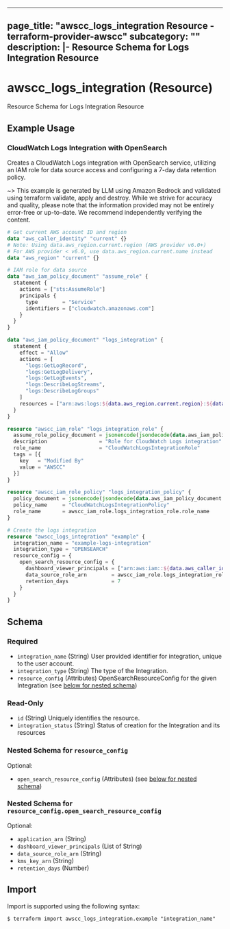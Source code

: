 
---
page_title: "awscc_logs_integration Resource - terraform-provider-awscc"
subcategory: ""
description: |-
  Resource Schema for Logs Integration Resource
---

# awscc_logs_integration (Resource)

Resource Schema for Logs Integration Resource

## Example Usage

### CloudWatch Logs Integration with OpenSearch

Creates a CloudWatch Logs integration with OpenSearch service, utilizing an IAM role for data source access and configuring a 7-day data retention policy.

~> This example is generated by LLM using Amazon Bedrock and validated using terraform validate, apply and destroy. While we strive for accuracy and quality, please note that the information provided may not be entirely error-free or up-to-date. We recommend independently verifying the content.

```terraform
# Get current AWS account ID and region
data "aws_caller_identity" "current" {}
# Note: Using data.aws_region.current.region (AWS provider v6.0+)
# For AWS provider < v6.0, use data.aws_region.current.name instead
data "aws_region" "current" {}

# IAM role for data source
data "aws_iam_policy_document" "assume_role" {
  statement {
    actions = ["sts:AssumeRole"]
    principals {
      type        = "Service"
      identifiers = ["cloudwatch.amazonaws.com"]
    }
  }
}

data "aws_iam_policy_document" "logs_integration" {
  statement {
    effect = "Allow"
    actions = [
      "logs:GetLogRecord",
      "logs:GetLogDelivery",
      "logs:GetLogEvents",
      "logs:DescribeLogStreams",
      "logs:DescribeLogGroups"
    ]
    resources = ["arn:aws:logs:${data.aws_region.current.region}:${data.aws_caller_identity.current.account_id}:*"]
  }
}

resource "awscc_iam_role" "logs_integration_role" {
  assume_role_policy_document = jsonencode(jsondecode(data.aws_iam_policy_document.assume_role.json))
  description                 = "Role for CloudWatch Logs integration"
  role_name                   = "CloudWatchLogsIntegrationRole"
  tags = [{
    key   = "Modified By"
    value = "AWSCC"
  }]
}

resource "awscc_iam_role_policy" "logs_integration_policy" {
  policy_document = jsonencode(jsondecode(data.aws_iam_policy_document.logs_integration.json))
  policy_name     = "CloudWatchLogsIntegrationPolicy"
  role_name       = awscc_iam_role.logs_integration_role.role_name
}

# Create the logs integration
resource "awscc_logs_integration" "example" {
  integration_name = "example-logs-integration"
  integration_type = "OPENSEARCH"
  resource_config = {
    open_search_resource_config = {
      dashboard_viewer_principals = ["arn:aws:iam::${data.aws_caller_identity.current.account_id}:root"]
      data_source_role_arn        = awscc_iam_role.logs_integration_role.arn
      retention_days              = 7
    }
  }
}
```

<!-- schema generated by tfplugindocs -->
## Schema

### Required

- `integration_name` (String) User provided identifier for integration, unique to the user account.
- `integration_type` (String) The type of the Integration.
- `resource_config` (Attributes) OpenSearchResourceConfig for the given Integration (see [below for nested schema](#nestedatt--resource_config))

### Read-Only

- `id` (String) Uniquely identifies the resource.
- `integration_status` (String) Status of creation for the Integration and its resources

<a id="nestedatt--resource_config"></a>
### Nested Schema for `resource_config`

Optional:

- `open_search_resource_config` (Attributes) (see [below for nested schema](#nestedatt--resource_config--open_search_resource_config))

<a id="nestedatt--resource_config--open_search_resource_config"></a>
### Nested Schema for `resource_config.open_search_resource_config`

Optional:

- `application_arn` (String)
- `dashboard_viewer_principals` (List of String)
- `data_source_role_arn` (String)
- `kms_key_arn` (String)
- `retention_days` (Number)

## Import

Import is supported using the following syntax:

```shell
$ terraform import awscc_logs_integration.example "integration_name"
```
